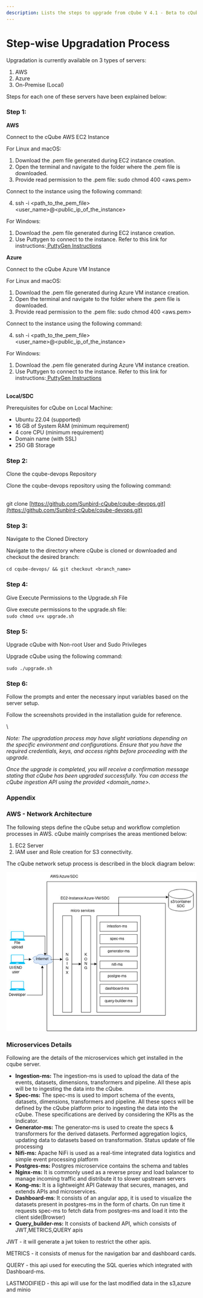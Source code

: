 ```yaml
---
description: Lists the steps to upgrade from cQube V 4.1 - Beta to cQube V 5.0
---
```


# Step-wise Upgradation Process

Upgradation is currently available on 3 types of servers:

1. AWS
2. Azure
3. On-Premise (Local)

Steps for each one of these servers have been explained below:

### Step 1:

**AWS**

Connect to the cQube AWS EC2 Instance

For Linux and macOS:

1. Download the .pem file generated during EC2 instance creation.
2. Open the terminal and navigate to the folder where the .pem file is downloaded.
3. Provide read permission to the .pem file: sudo chmod 400 \<aws.pem>

Connect to the instance using the following command:

4. ssh -i \<path\_to\_the\_pem\_file> \<user\_name>@\<public\_ip\_of\_the\_instance>

For Windows:

1. Download the .pem file generated during EC2 instance creation.
2. Use Puttygen to connect to the instance. Refer to this link for instructions:[ PuttyGen Instructions](https://docs.aws.amazon.com/AWSEC2/latest/UserGuide/putty.html)

**Azure**

Connect to the cQube Azure VM Instance

For Linux and macOS:

1. Download the .pem file generated during Azure VM instance creation.
2. Open the terminal and navigate to the folder where the .pem file is downloaded.
3. Provide read permission to the .pem file: sudo chmod 400 \<aws.pem>

Connect to the instance using the following command:

4. ssh -i \<path\_to\_the\_pem\_file> \<user\_name>@\<public\_ip\_of\_the\_instance>

For Windows:

1. Download the .pem file generated during Azure VM instance creation.
2. Use Puttygen to connect to the instance. Refer to this link for instructions:[ PuttyGen Instructions](https://docs.aws.amazon.com/AWSEC2/latest/UserGuide/putty.html)

\
**Local/SDC**

Prerequisites for cQube on Local Machine:

* Ubuntu 22.04 (supported)
* 16 GB of System RAM (minimum requirement)
* 4 core CPU (minimum requirement)
* Domain name (with SSL)
* 250 GB Storage

### &#x20;**Step 2:**&#x20;

Clone the cqube-devops Repository

Clone the cqube-devops repository using the following command:

\
git clone [https://github.com/Sunbird-cQube/cqube-devops.git](https://github.com/Sunbird-cQube/cqube-devops.git)

### &#x20;Step 3:&#x20;

Navigate to the Cloned Directory

Navigate to the directory where cQube is cloned or downloaded and checkout the desired branch:

`cd cqube-devops/ && git checkout <branch_name>`

### Step 4:

Give Execute Permissions to the Upgrade.sh File

Give execute permissions to the upgrade.sh file:\
`sudo chmod u+x upgrade.sh`

### &#x20;Step 5:&#x20;

Upgrade cQube with Non-root User and Sudo Privileges

Upgrade cQube using the following command:

`sudo ./upgrade.sh`



### Step 6:

&#x20;Follow the prompts and enter the necessary input variables based on the server setup.

&#x20;Follow the screenshots provided in the installation guide for reference.

\


_Note: The upgradation process may have slight variations depending on the specific environment and configurations. Ensure that you have the required credentials, keys, and access rights before proceeding with the upgrade._

_Once the upgrade is completed, you will receive a confirmation message stating that cQube has been upgraded successfully. You can access the cQube ingestion API using the provided \<domain\_name>._



### **Appendix**

### **AWS - Network Architecture** <a href="#_n8oyt4k2rosv" id="_n8oyt4k2rosv"></a>

The following steps define the cQube setup and workflow completion processes in AWS. cQube mainly comprises the areas mentioned below:

1. EC2 Server
2. IAM user and Role creation for S3 connectivity.

The cQube network setup process is described in the block diagram below:

![](../.gitbook/assets/14.jpeg)

### &#x20;<a href="#_axzmu97gr6u7" id="_axzmu97gr6u7"></a>

### **Microservices Details** <a href="#_36f17w9ms7xd" id="_36f17w9ms7xd"></a>

Following are the details of the microservices which get installed in the cqube server.

* **Ingestion-ms:** The ingestion-ms is used to upload the data of the events, datasets, dimensions, transformers and pipeline. All these apis will be to ingesting the data into the cQube.
* **Spec-ms:** The spec-ms is used to import schema of the events, datasets, dimensions, transformers and pipeline. All these specs will be defined by the cQube platform prior to ingesting the data into the cQube. These specifications are derived by considering the KPIs as the Indicator.
* **Generator-ms:** The generator-ms is used to create the specs & transformers for the derived datasets. Performed aggregation logics, updating data to datasets based on transformation. Status update of file processing
* **Nifi-ms:** Apache NiFi is used as a real-time integrated data logistics and simple event processing platform
* **Postgres-ms:** Postgres microservice contains the schema and tables
* **Nginx-ms:** It is commonly used as a reverse proxy and load balancer to manage incoming traffic and distribute it to slower upstream servers
* **Kong-ms:** It is a lightweight API Gateway that secures, manages, and extends APIs and microservices.
* **Dashboard-ms**: It consists of an angular app, it is used to visualize the datasets present in postgres-ms in the form of charts. On run time it requests spec-ms to fetch data from postgres-ms and load it into the client side(Browser)
* **Query\_builder-ms:** It consists of backend API, which consists of JWT,METRICS,QUERY apis

JWT - it will generate a jwt token to restrict the other apis.

METRICS - it consists of menus for the navigation bar and dashboard cards.

QUERY - this api used for executing the SQL queries which integrated with Dashboard-ms.

LASTMODIFIED - this api will use for the last modified data in the s3,azure and minio
